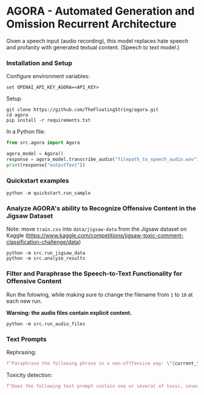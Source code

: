 # AGORA - Automated Generation and Omission Recurrent Architecture

Given a speech input (audio recording), this model replaces hate speech and profanity with generated textual content. (Speech to text model.)


### Installation and Setup

Configure environment variables:

```
set OPENAI_API_KEY_AGORA=<API_KEY>
```

Setup
```
git clone https://github.com/TheFloatingString/agora.git
cd agora
pip install -r requirements.txt
```

In a Python file:
```python
from src.agora import Agora

agora_model = Agora()
response = agora_model.transcribe_audio("filepath_to_speech_audio.wav")
print(response["outputText"])
```

### Quickstart examples

```
python -m quickstart.run_sample
```

### Analyze AGORA's ability to Recognize Offensive Content in the Jigsaw Dataset

Note: move `train.csv` into `data/jigsaw-data` from the Jigsaw dataset on Kaggle (https://www.kaggle.com/competitions/jigsaw-toxic-comment-classification-challenge/data)

```
python -m src.run_jigsaw_data
python -m src.analyze_results
```

### Filter and Paraphrase the Speech-to-Text Functionality for Offensive Content

Run the folowing, while making sure to change the filename from `1` to `10` at each new run.

**Warning: the audio files contain explicit content.**

```
python -m src.run_audio_files
```

### Text Prompts

Rephrasing:

```python
f"Paraphrase the following phrase in a non-offfensive way: \"{current_text}\""
```


Toxicity detection:
```python
f"Does the following text prompt contain one or several of toxic, severe toxic, obscene, threat, insult or identity hate: \"{text}\"Provide a single answer: \"yes\" or \"no\"."
```


